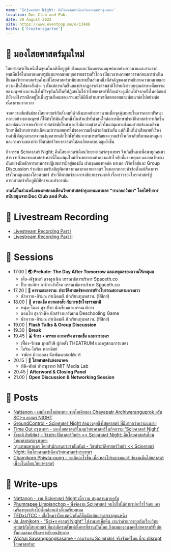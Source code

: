```yaml
---
name: 'Sciยศาสตร์ Night: คืนไสยศาสตร์เดือนวิทยาศาสตร์กรุงเทพฯ'
location: Doc Club and Pub.
date: 20 August 2022
site: https://www.eventpop.me/e/13486
hosts: ['Creatorsgarten']
---
```


# 🔭 มองไสยศาสตร์มุมใหม่

ไสยศาสตร์เป็นหนึ่งในชุดมโนคติที่อยู่คู่กับสังคมและวัฒนธรรมมนุษย์มาอย่างยาวนานและสามารถพบเห็นได้ในหลากหลายรูปแบบจากแทบทุกอารยธรรมทั่วโลก เป็นเวลาหลายศตวรรษก่อนการกำเนิดขึ้นของวิทยาศาสตร์ยุคใหม่ที่ไสยศาสตร์มามีบทบาทเป็นส่วนหนึ่งที่สำคัญของการอธิบายความหมายและความเป็นไปของสิ่งต่าง ๆ ตั้งแต่การเกิดขึ้นของปรากฏการณ์ธรรมชาติไปจนถึงระบบคุณค่าทางศีลธรรมของมนุษย์ และจนถึงในปัจจุบันก็เป็นที่ปฏิเสธไม่ได้ว่าไสยศาสตร์ที่ถึงแม้จะดูเลือนไปจากครั้งในอดีตแต่ก็ยังคงฝังรากลึกอยู่ในพื้นฐานสังคมของเราและได้มีกิ่งก้านสาขาที่แตกออกและพัฒนาต่อไปอย่างต่อเนื่องตามกาลเวลา

จากความสัมพันธ์ของไสยศาสตร์กับสังคมที่ดำเนินมาอย่างยาวนานเพื่อจุดมุ่งหมายในการคลายปริศนาหลายอย่างของมนุษย์ ก็ได้ทำให้มันเป็นหนึ่งในตัวแปรที่น่าสนใจต่อการศึกษาประวัติศาสตร์การเกิดขึ้นและพัฒนาการของวิทยาศาสตร์สมัยใหม่ และยังมีความน่าสนใจในแง่มุมทางสังคมศาสตร์และคติชนวิทยาที่อธิบายการก่อเกิดและการเผยแพร่ไปของความเชื่อด้วยอีกเช่นกัน แต่ก็เป็นที่น่าเสียดายที่เรื่องเหล่านี้มักถูกละเลยจากแง่มุมสายหลักไปทั้งที่มันจะสามารถพัฒนาความเข้าใจเกี่ยวกับที่มาของเหตุผลและภาพรวมของประวัติศาสตร์วิทยาศาสตร์ได้ละเอียดครอบคลุมยิ่งขึ้น

กิจกรรม Sciยศาสตร์ Night: คืนไสยศาสตร์เดือนวิทยาศาสตร์กรุงเทพฯ จึงเกิดขึ้นมาเพื่อพาทุกคนมาสำรวจปริศนาของศาสตร์เหล่านี้ในแง่มุมใหม่ที่จะพยายามทำความเข้าใจกับที่มา เหตุผล และพลวัตของมันอย่างมีหลักการแทนการปฏิเสธการมีอยู่ของมัน ผ่านชุดของทอล์ค พาเนล เวิร์คช็อปและ Group Discussion ร่วมกับแขกรับเชิญพิเศษจากหลากหลายศาสตร์ ในหลากหลายหัวข้อตั้งแต่เรื่องการเข้าใจเหตุผลของไสยศาสตร์ ประวัติศาสตร์ของการอธิบายธรรมชาติ เรื่องราวของโหราศาสตร์สู่ดาราศาสตร์​ หรือภูติผีปิศาจและปรกรณัม

**งานนี้เป็นส่วนหนึ่งของเทศกาลเดือนวิทยาศาสตร์กรุงเทพมหานคร "บางกอกวิทยา" โดยได้รับการสนับสนุนจาก Doc Club and Pub.**

# 🎥 Livestream Recording

- [Livestream Recording Part I](https://www.facebook.com/creatorsgarten/videos/443922121010071)
- [Livestream Recording Part II](https://www.facebook.com/creatorsgarten/videos/599121464923486)

# 🎤 Sessions

- 17.00 | **🌏 Prelude: The Day After Tomorrow และเหตุผลของความไร้เหตุผล**
  - เติ้ล-ณัฐนนท์ ดวงสูงเนิน บรรณาธิการบริหาร Spaceth.co
  - ปั๊บ-ชยภัทร อาชีวระงับโรค บรรณาธิการบริหาร Spaceth.co
- 17.20 | **💫 ดาราและอาราม: ประวัติศาสตร์ของการสร้างโบราณสถานตามดวงดาว**
  - น้ำหวาน-ภิรมณ กำเนิดมณี นักเรียนทุนพสวท. (ฟิสิกส์)
- 18.00 | **🔮 ความเชื่อ ความสงสัย กับการเข้าใจธรรมชาติ**
  - หนุ่ม-โตมร ศุขปรีชา นักเขียนและบรรณาธิการ
  - แดนไท สุขกำเนิด นักสร้างบอร์ดเกม Deschooling Game
  - น้ำหวาน-ภิรมณ กำเนิดมณี นักเรียนทุนพสวท. (ฟิสิกส์)
- 19.00 | **Flash Talks & Group Discussion**
- 19.30 | **Break**
- 19.45 | **⌛️ จักระ • ตรรกะ ความจริง ความเชื่อ และการละคร**
  - เฟื้อง-รักชน พุทธรังษี ผู้ก่อตั้ง THEATRUM และครูสอนการแสดง
  - ไอริน-ไอริณ พลาณิชย์
  - จามิกร ผิวละออง นักพัฒนาซอฟต์แวร์
- 20.15 | **👾 ไสยศาสตร์แห่งอนาคต**
  - พีพี-พัทน์ ภัทรนุธาพร MIT Media Lab
- 20.45 | **Afterword & Closing Panel**
- 21.00 | **Open Discussion & Networking Session**

# 👀 Posts

- [Nattanon - ผมมีงานใหม่มาขาย จากไอเดียของ Chayapatr Archiwaranguprok ครับ SCI-ย ศาสตร์ NIGHT](https://www.facebook.com/iamnutn0n/posts/pfbid0QZLXxhwDUJnWZkkoveYNj1jhmyGYzx7Epntu6VgMhH8H6EXFrWZUwWacyoXpPwMKl)
- [GroundControl - Sciยศาสตร์ Night ล้อมวงคุยถึงไสยศาสตร์ ที่มีมากกว่าความงมงาย](https://www.facebook.com/GroundControlTh/posts/pfbid0yh7DB41KzUbjYi9NJUi9m41fCtd8UsV7iaUe2YoYbhHJut9UmhktWvLgoaZa5q5Kl)
- [Time Out กรุงเทพฯ - มองไสยศาสตร์ในมุมวิทยาศาสตร์ในกิจกรรม 'Sciยศาสตร์ Night'](https://www.facebook.com/TimeOutBangkokTH/posts/pfbid0G8x5VcQBe8dcYtXQrZ313j9vD7seiN8s9irDRRcNFcyYwEaasmUn5QFEX12QffAxl)
- [ชัชชาติ สิทธิพันธุ์ - วิชาประวัติศาสตร์วิทย์ฯ << Sciยศาสตร์ Night: คืนไสยศาสตร์เดือนวิทยาศาสตร์กรุงเทพฯ](https://www.facebook.com/photo/?fbid=512154197579927&set=a.418717823590232)
- [กรุงเทพมหานคร โดยสำนักงานประชาสัมพันธ์ - วิชาประวัติศาสตร์วิทย์ฯ << Sciยศาสตร์ Night: คืนไสยศาสตร์เดือนวิทยาศาสตร์กรุงเทพฯ](https://www.facebook.com/photo/?fbid=383799300594892&set=a.249425957365561)
- [Chamikorn Phiwla-oung - จะเกิดอะไรขึ้น เมื่อเหล่าโปรแกรมเมอร์ จัดงานคืนไสยศาสตร์ เนื่องในเดือนวิทยาศาสตร์](https://www.facebook.com/ijabont/posts/pfbid037J6cuSNDA2PNPNivtmsv3vW3fPfe1ST2sTzW5isN6BRsMyCXPqceiLS5udM74tjel)

# 📃 Write-ups

- [Nattanon - งาน Sciยศาสตร์ Night เมื่อวาน สนุกสานมากครับ](https://www.facebook.com/iamnutn0n/posts/pfbid0w4Ki4kmj3GzXLcteByDdJtpCLNwTsVwggRqX8iN7rvbreoe1gWQeDZSWXGKbsyVfl)
- [Phumrapee Limpianchop - พึ่งจัดงาน Sciยศาสตร์ จบไปไม่ได้ถ่ายรูปอะไรไว้เลย เอาเครื่องทุกอย่างไปตั้งกล้องแล้วตั้งสตรียมหมด](https://www.facebook.com/rayriffy/posts/pfbid0GAG4eopNwhDyrDhzyfTtbLtXN8WRRAqaDXMHaQiUGadnqRJSt9kxeWdjXsAht818l)
- [TEDxUTCC - เชื่อไหมว่าไอแซคนิวตันก็คือนักเล่นแร่แปรธาตุคนหนึ่ง](https://www.facebook.com/TEDxUTCC/posts/pfbid02y36rVJTbV6g5AXHdVhRuAgNi2oCicfqg33zbwqpbRgHkwN9Ay2fJ9ar1H1kbNJPrl)
- [Ja Jamikorn - “Sci•ย ศาสตร์ Night” ไปงานมาเมื่อคืน งานว่าด้วยการถกกันเรื่องวิทยศาสตร์กับไสยศาสตร์ ที่แม่งมีครบตั้งแต่เนื้อหาที่ชวนเปิดโลก ถึงมุมมองอนาคตไสยศาสตร์ที่เล่นขั้นถอดสมองฟังเพราะบียอนชิบหาย](https://www.facebook.com/permalink.php?story_fbid=pfbid0XogpNmukmMqan7ovEkVTRroRjHsDcmowFBaNvRtV6Ny7riCXxZvpZdW9KUBy5MVYl&id=100009513012045)
- [Wichai Sawangpongkasame - ถามว่างาน Sciยศาสตร์ จริงจังแค่ไหน นี่จะ disrupt ไสยศาสตร์ละ](https://www.facebook.com/permalink.php?story_fbid=pfbid0yBwyxwVW7jPpo51Vd91EjgrXadhAnso8xSxLPAMAsbQAfZhGdhAr8uLyHTf2Tbc2l&id=100007181862952)
